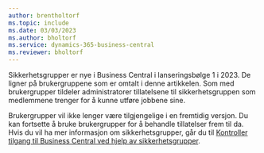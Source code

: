 ```yaml
---
author: brentholtorf
ms.topic: include
ms.date: 03/03/2023
ms.author: bholtorf
ms.service: dynamics-365-business-central
ms.reviewer: bholtorf
---
```


Sikkerhetsgrupper er nye i Business Central i lanseringsbølge 1 i 2023. De ligner på brukergruppene som er omtalt i denne artikkelen. Som med brukergrupper tildeler administratorer tillatelsene til sikkerhetsgruppen som medlemmene trenger for å kunne utføre jobbene sine.

Brukergrupper vil ikke lenger være tilgjengelige i en fremtidig versjon. Du kan fortsette å bruke brukergrupper for å behandle tillatelser frem til da. Hvis du vil ha mer informasjon om sikkerhetsgrupper, går du til [Kontroller tilgang til Business Central ved hjelp av sikkerhetsgrupper](../ui-security-groups.md).
